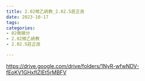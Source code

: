 ```yaml
---
title: 2.02微乙統教_2.02.5莊正良
date: 2023-10-17
tags: 
categories:
- 02微積分
- 2.02微乙統教
- 2.02.5莊正良

---
```

https://drive.google.com/drive/folders/1NyR-wfwNDV-fEoKV1GHxfIZIEt5rMBFV
